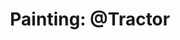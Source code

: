 ---
title: "Painting: @Tractor"
categories: [painting,abstract]
images:
    thumb:
        id: portfolio/attractor-photo # TODO Get better photo
    feature:
      - id: portfolio/attractor-photo
meta:
    media: [oil-paint]
---